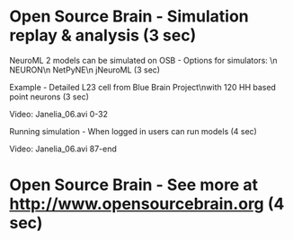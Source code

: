 # Open Source Brain - Simulation replay & analysis (3 sec)


NeuroML 2 models can be simulated on OSB - Options for simulators: \n  NEURON\n  NetPyNE\n  jNeuroML (3 sec)

Example - Detailed L23 cell from Blue Brain Project\nwith 120 HH based point neurons (3 sec)

Video: Janelia_06.avi 0-32

Running simulation - When logged in users can run models (4 sec)

Video: Janelia_06.avi 87-end


# Open Source Brain - See more at http://www.opensourcebrain.org (4 sec)
